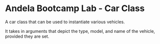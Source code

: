 # Andela Bootcamp Lab - Car Class
A car class that can be used to instantiate various vehicles.

It takes in arguments that depict the type, model, and name of the vehicle, provided they are set.

